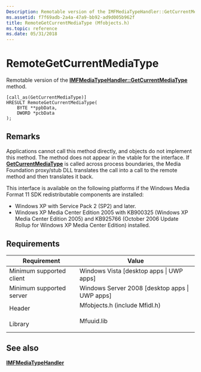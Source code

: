 ```yaml
---
Description: Remotable version of the IMFMediaTypeHandler::GetCurrentMediaType method.
ms.assetid: f7f69adb-2a4a-47a9-bb92-ad9d005b962f
title: RemoteGetCurrentMediaType (Mfobjects.h)
ms.topic: reference
ms.date: 05/31/2018
---
```


# RemoteGetCurrentMediaType

Remotable version of the [**IMFMediaTypeHandler::GetCurrentMediaType**](/windows/desktop/api/mfidl/nf-mfidl-imfmediatypehandler-getcurrentmediatype) method.

``` syntax
[call_as(GetCurrentMediaType)]
HRESULT RemoteGetCurrentMediaType(
    BYTE **ppbData,
    DWORD *pcbData
);
```

## Remarks

Applications cannot call this method directly, and objects do not implement this method. The method does not appear in the vtable for the interface. If [**GetCurrentMediaType**](/windows/desktop/api/mfidl/nf-mfidl-imfmediatypehandler-getcurrentmediatype) is called across process boundaries, the Media Foundation proxy/stub DLL translates the call into a call to the remote method and then translates it back.

This interface is available on the following platforms if the Windows Media Format 11 SDK redistributable components are installed:

-   Windows XP with Service Pack 2 (SP2) and later.
-   Windows XP Media Center Edition 2005 with KB900325 (Windows XP Media Center Edition 2005) and KB925766 (October 2006 Update Rollup for Windows XP Media Center Edition) installed.

## Requirements



| Requirement | Value |
|-------------------------------------|----------------------------------------------------------------------------------------------------------|
| Minimum supported client<br/> | Windows Vista \[desktop apps \| UWP apps\]<br/>                                                    |
| Minimum supported server<br/> | Windows Server 2008 \[desktop apps \| UWP apps\]<br/>                                              |
| Header<br/>                   | <dl> <dt>Mfobjects.h (include Mfidl.h)</dt> </dl> |
| Library<br/>                  | <dl> <dt>Mfuuid.lib</dt> </dl>                    |



## See also

<dl> <dt>

[**IMFMediaTypeHandler**](/windows/desktop/api/mfidl/nn-mfidl-imfmediatypehandler)
</dt> </dl>

 

 




